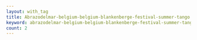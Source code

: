 ```yaml
---
layout: with_tag
title: Abrazodelmar-belgium-belgium-blankenberge-festival-summer-tango
keyword: abrazodelmar-belgium-belgium-blankenberge-festival-summer-tango
count: 2
---
```


